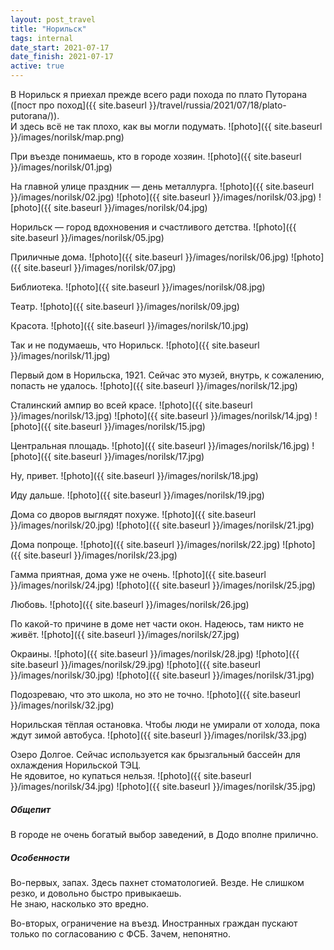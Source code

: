 ```yaml
---
layout: post_travel
title: "Норильск"
tags: internal
date_start: 2021-07-17
date_finish: 2021-07-17
active: true
---
```


В Норильск я приехал прежде всего ради похода по плато Путорана ([пост про поход]({{ site.baseurl }}/travel/russia/2021/07/18/plato-putorana/)).  
И здесь всё не так плохо, как вы могли подумать.
![photo]({{ site.baseurl }}/images/norilsk/map.png)

При въезде понимаешь, кто в городе хозяин.
![photo]({{ site.baseurl }}/images/norilsk/01.jpg)

На главной улице праздник — день металлурга.
![photo]({{ site.baseurl }}/images/norilsk/02.jpg)
![photo]({{ site.baseurl }}/images/norilsk/03.jpg)
![photo]({{ site.baseurl }}/images/norilsk/04.jpg)

Норильск — город вдохновения и счастливого детства.
![photo]({{ site.baseurl }}/images/norilsk/05.jpg)

Приличные дома.
![photo]({{ site.baseurl }}/images/norilsk/06.jpg)
![photo]({{ site.baseurl }}/images/norilsk/07.jpg)

Библиотека.
![photo]({{ site.baseurl }}/images/norilsk/08.jpg)

Театр.
![photo]({{ site.baseurl }}/images/norilsk/09.jpg)

Красота.
![photo]({{ site.baseurl }}/images/norilsk/10.jpg)

Так и не подумаешь, что Норильск.
![photo]({{ site.baseurl }}/images/norilsk/11.jpg)

Первый дом в Норильска, 1921. Сейчас это музей, внутрь, к сожалению, попасть не удалось.
![photo]({{ site.baseurl }}/images/norilsk/12.jpg)

Сталинский ампир во всей красе.
![photo]({{ site.baseurl }}/images/norilsk/13.jpg)
![photo]({{ site.baseurl }}/images/norilsk/14.jpg)
![photo]({{ site.baseurl }}/images/norilsk/15.jpg)

Центральная площадь.
![photo]({{ site.baseurl }}/images/norilsk/16.jpg)
![photo]({{ site.baseurl }}/images/norilsk/17.jpg)

Ну, привет.
![photo]({{ site.baseurl }}/images/norilsk/18.jpg)

Иду дальше.
![photo]({{ site.baseurl }}/images/norilsk/19.jpg)

Дома со дворов выглядят похуже.
![photo]({{ site.baseurl }}/images/norilsk/20.jpg)
![photo]({{ site.baseurl }}/images/norilsk/21.jpg)

Дома попроще.
![photo]({{ site.baseurl }}/images/norilsk/22.jpg)
![photo]({{ site.baseurl }}/images/norilsk/23.jpg)

Гамма приятная, дома уже не очень.
![photo]({{ site.baseurl }}/images/norilsk/24.jpg)
![photo]({{ site.baseurl }}/images/norilsk/25.jpg)

Любовь.
![photo]({{ site.baseurl }}/images/norilsk/26.jpg)

По какой-то причине в доме нет части окон. Надеюсь, там никто не живёт.
![photo]({{ site.baseurl }}/images/norilsk/27.jpg)

Окраины.
![photo]({{ site.baseurl }}/images/norilsk/28.jpg)
![photo]({{ site.baseurl }}/images/norilsk/29.jpg)
![photo]({{ site.baseurl }}/images/norilsk/30.jpg)
![photo]({{ site.baseurl }}/images/norilsk/31.jpg)

Подозреваю, что это школа, но это не точно.
![photo]({{ site.baseurl }}/images/norilsk/32.jpg)

Норильская тёплая остановка. Чтобы люди не умирали от холода, пока ждут зимой автобуса.
![photo]({{ site.baseurl }}/images/norilsk/33.jpg)

Озеро Долгое. Сейчас используется как брызгальный бассейн для охлаждения Норильской ТЭЦ.  
Не ядовитое, но купаться нельзя.
![photo]({{ site.baseurl }}/images/norilsk/34.jpg)
![photo]({{ site.baseurl }}/images/norilsk/35.jpg)

##### Общепит

В городе не очень богатый выбор заведений, в Додо вполне прилично.

##### Особенности

Во-первых, запах. Здесь пахнет стоматологией. Везде. Не слишком резко, и довольно быстро привыкаешь.  
Не знаю, насколько это вредно.

Во-вторых, ограничение на въезд. Иностранных граждан пускают только по согласованию с ФСБ. Зачем, непонятно.
